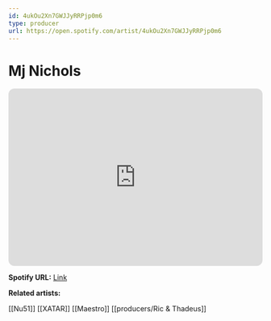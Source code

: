 ```yaml
---
id: 4ukOu2Xn7GWJJyRRPjp0m6
type: producer
url: https://open.spotify.com/artist/4ukOu2Xn7GWJJyRRPjp0m6
---
```

# Mj Nichols

<iframe style="border-radius:12px" src="https://open.spotify.com/embed/artist/4ukOu2Xn7GWJJyRRPjp0m6" width="100%" height="352" frameBorder="0" allowfullscreen="" allow="autoplay; clipboard-write; encrypted-media; fullscreen; picture-in-picture" loading="lazy"></iframe>

**Spotify URL:** [Link](https://open.spotify.com/artist/4ukOu2Xn7GWJJyRRPjp0m6)

**Related artists:**

[[Nu51]]
[[XATAR]]
[[Maestro]]
[[producers/Ric & Thadeus]]

